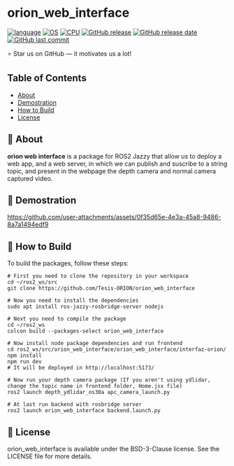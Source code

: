 # orion_web_interface
[![language](https://img.shields.io/badge/language-react-239120)](#)
[![OS](https://img.shields.io/badge/OS-Ubuntu_24.04-0078D4)](#)
[![CPU](https://img.shields.io/badge/CPU-x86%2C%20x64%2C%20ARM%2C%20ARM64-FF8C00)](#)
[![GitHub release](https://img.shields.io/badge/release-v2.0.15-4493f8)](#)
[![GitHub release date](https://img.shields.io/badge/release_date-february_2025-96981c)](#)
[![GitHub last commit](https://img.shields.io/badge/last_commit-march_2025-96981c)](#)

⭐ Star us on GitHub — it motivates us a lot!

## Table of Contents
- [About](#-about)
- [Demostration](#-demostration)
- [How to Build](#-how-to-build)
- [License](#-license)

## 🚀 About

**orion web interface** is a package for ROS2 Jazzy that allow us to deploy a web app, and a web server, in which we can publish and suscribe to a string topic, and present in the webpage the depth camera and normal camera captured video.

## 🎥 Demostration
https://github.com/user-attachments/assets/0f35d65e-4e3a-45a8-9486-8a7a1494edf9

## 📝 How to Build

To build the packages, follow these steps:

```shell
# First you need to clone the repository in your workspace
cd ~/ros2_ws/src
git clone https://github.com/Tesis-ORION/orion_web_interface

# Now you need to install the dependencies
sudo apt install ros-jazzy-rosbridge-server nodejs

# Next you need to compile the package
cd ~/ros2_ws
colcon build --packages-select orion_web_interface

# Now install node package dependencies and run frontend
cd ros2_ws/src/orion_web_interface/orion_web_interface/interfaz-orion/
npm install
npm run dev
# It will be deployed in http://localhost:5173/

# Now run your depth camera package (If you aren't using ydlidar, change the topic name in frontend folder, Home.jsx file)
ros2 launch depth_ydlidar_os30a apc_camera_launch.py

# At last run backend with rosbridge server
ros2 launch orion_web_interface backend.launch.py
```

## 📃 License

orion_web_interface is available under the BSD-3-Clause license. See the LICENSE file for more details.
